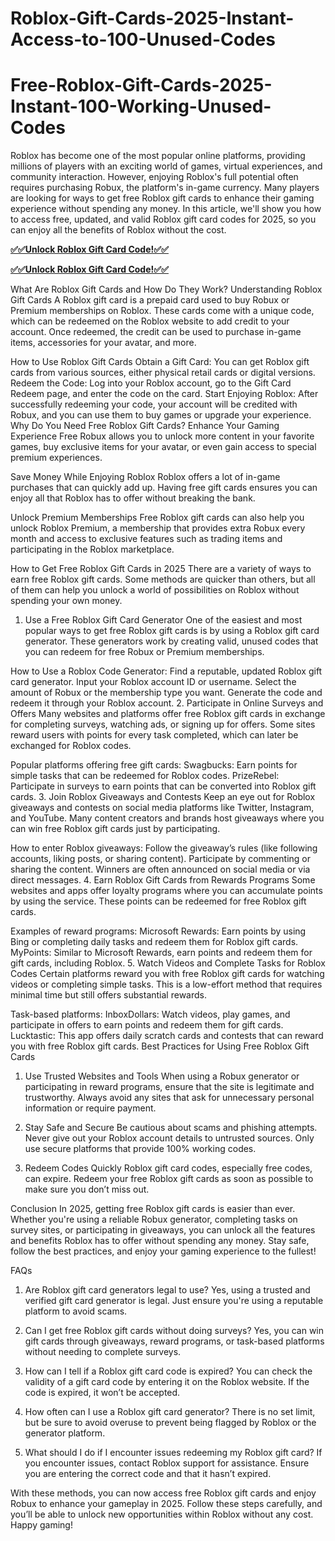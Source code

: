 # Roblox-Gift-Cards-2025-Instant-Access-to-100-Unused-Codes
# Free-Roblox-Gift-Cards-2025-Instant-100-Working-Unused-Codes
Roblox has become one of the most popular online platforms, providing millions of players with an exciting world of games, virtual experiences, and community interaction. However, enjoying Roblox's full potential often requires purchasing Robux, the platform's in-game currency. Many players are looking for ways to get free Roblox gift cards to enhance their gaming experience without spending any money. In this article, we'll show you how to access free, updated, and valid Roblox gift card codes for 2025, so you can enjoy all the benefits of Roblox without the cost.

**[✅✅Unlock Roblox Gift Card Code!✅✅](https://groupzone.xyz/robux-generator/)**

**[✅✅Unlock Roblox Gift Card Code!✅✅](https://groupzone.xyz/robux-generator/)**

What Are Roblox Gift Cards and How Do They Work?
Understanding Roblox Gift Cards
A Roblox gift card is a prepaid card used to buy Robux or Premium memberships on Roblox. These cards come with a unique code, which can be redeemed on the Roblox website to add credit to your account. Once redeemed, the credit can be used to purchase in-game items, accessories for your avatar, and more.

How to Use Roblox Gift Cards
Obtain a Gift Card: You can get Roblox gift cards from various sources, either physical retail cards or digital versions.
Redeem the Code: Log into your Roblox account, go to the Gift Card Redeem page, and enter the code on the card.
Start Enjoying Roblox: After successfully redeeming your code, your account will be credited with Robux, and you can use them to buy games or upgrade your experience.
Why Do You Need Free Roblox Gift Cards?
Enhance Your Gaming Experience
Free Robux allows you to unlock more content in your favorite games, buy exclusive items for your avatar, or even gain access to special premium experiences.

Save Money While Enjoying Roblox
Roblox offers a lot of in-game purchases that can quickly add up. Having free gift cards ensures you can enjoy all that Roblox has to offer without breaking the bank.

Unlock Premium Memberships
Free Roblox gift cards can also help you unlock Roblox Premium, a membership that provides extra Robux every month and access to exclusive features such as trading items and participating in the Roblox marketplace.

How to Get Free Roblox Gift Cards in 2025
There are a variety of ways to earn free Roblox gift cards. Some methods are quicker than others, but all of them can help you unlock a world of possibilities on Roblox without spending your own money.

1. Use a Free Roblox Gift Card Generator
One of the easiest and most popular ways to get free Roblox gift cards is by using a Roblox gift card generator. These generators work by creating valid, unused codes that you can redeem for free Robux or Premium memberships.

How to Use a Roblox Code Generator:
Find a reputable, updated Roblox gift card generator.
Input your Roblox account ID or username.
Select the amount of Robux or the membership type you want.
Generate the code and redeem it through your Roblox account.
2. Participate in Online Surveys and Offers
Many websites and platforms offer free Roblox gift cards in exchange for completing surveys, watching ads, or signing up for offers. Some sites reward users with points for every task completed, which can later be exchanged for Roblox codes.

Popular platforms offering free gift cards:
Swagbucks: Earn points for simple tasks that can be redeemed for Roblox codes.
PrizeRebel: Participate in surveys to earn points that can be converted into Roblox gift cards.
3. Join Roblox Giveaways and Contests
Keep an eye out for Roblox giveaways and contests on social media platforms like Twitter, Instagram, and YouTube. Many content creators and brands host giveaways where you can win free Roblox gift cards just by participating.

How to enter Roblox giveaways:
Follow the giveaway’s rules (like following accounts, liking posts, or sharing content).
Participate by commenting or sharing the content.
Winners are often announced on social media or via direct messages.
4. Earn Roblox Gift Cards from Rewards Programs
Some websites and apps offer loyalty programs where you can accumulate points by using the service. These points can be redeemed for free Roblox gift cards.

Examples of reward programs:
Microsoft Rewards: Earn points by using Bing or completing daily tasks and redeem them for Roblox gift cards.
MyPoints: Similar to Microsoft Rewards, earn points and redeem them for gift cards, including Roblox.
5. Watch Videos and Complete Tasks for Roblox Codes
Certain platforms reward you with free Roblox gift cards for watching videos or completing simple tasks. This is a low-effort method that requires minimal time but still offers substantial rewards.

Task-based platforms:
InboxDollars: Watch videos, play games, and participate in offers to earn points and redeem them for gift cards.
Lucktastic: This app offers daily scratch cards and contests that can reward you with free Roblox gift cards.
Best Practices for Using Free Roblox Gift Cards
1. Use Trusted Websites and Tools
When using a Robux generator or participating in reward programs, ensure that the site is legitimate and trustworthy. Always avoid any sites that ask for unnecessary personal information or require payment.

2. Stay Safe and Secure
Be cautious about scams and phishing attempts. Never give out your Roblox account details to untrusted sources. Only use secure platforms that provide 100% working codes.

3. Redeem Codes Quickly
Roblox gift card codes, especially free codes, can expire. Redeem your free Roblox gift cards as soon as possible to make sure you don’t miss out.

Conclusion
In 2025, getting free Roblox gift cards is easier than ever. Whether you're using a reliable Robux generator, completing tasks on survey sites, or participating in giveaways, you can unlock all the features and benefits Roblox has to offer without spending any money. Stay safe, follow the best practices, and enjoy your gaming experience to the fullest!

FAQs
1. Are Roblox gift card generators legal to use? Yes, using a trusted and verified gift card generator is legal. Just ensure you're using a reputable platform to avoid scams.

2. Can I get free Roblox gift cards without doing surveys? Yes, you can win gift cards through giveaways, reward programs, or task-based platforms without needing to complete surveys.

3. How can I tell if a Roblox gift card code is expired? You can check the validity of a gift card code by entering it on the Roblox website. If the code is expired, it won’t be accepted.

4. How often can I use a Roblox gift card generator? There is no set limit, but be sure to avoid overuse to prevent being flagged by Roblox or the generator platform.

5. What should I do if I encounter issues redeeming my Roblox gift card? If you encounter issues, contact Roblox support for assistance. Ensure you are entering the correct code and that it hasn’t expired.

With these methods, you can now access free Roblox gift cards and enjoy Robux to enhance your gameplay in 2025. Follow these steps carefully, and you’ll be able to unlock new opportunities within Roblox without any cost. Happy gaming!







